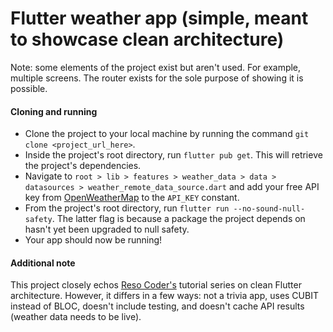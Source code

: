 # Flutter weather app (simple, meant to showcase clean architecture)

Note: some elements of the project exist but aren't used. For example, multiple screens. The router exists for the sole purpose of showing it is possible.

#### Cloning and running

- Clone the project to your local machine by running the command `git clone <project_url_here>`.
- Inside the project's root directory, run `flutter pub get`. This will retrieve the project's dependencies.
- Navigate to `root > lib > features > weather_data > data > datasources > weather_remote_data_source.dart` and add your free API key from [OpenWeatherMap](https://openweathermap.org/api) to the `API_KEY` constant.
- From the project's root directory, run `flutter run --no-sound-null-safety`. The latter flag is because a package the project depends on hasn't yet been upgraded to null safety.
- Your app should now be running!

#### Additional note

This project closely echos [Reso Coder's](https://www.youtube.com/watch?v=dc3B_mMrZ-Q&t=338s) tutorial series on clean Flutter architecture. However, it differs in a few ways: not a trivia app, uses CUBIT instead of BLOC, doesn't include testing, and doesn't cache API results (weather data needs to be live).
